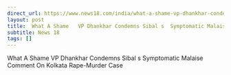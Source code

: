 ```yaml
---
direct_url: https://www.news18.com/india/what-a-shame-vp-dhankhar-condemns-sibals-symptomatic-malaise-comment-on-kolkata-rape-murder-case-9033177.html
layout: post
title:  What A Shame   VP Dhankhar Condemns Sibal s  Symptomatic Malaise  Comment On Kolkata Rape-Murder Case
subtitle: News 18
tags: []
---
```


 What A Shame   VP Dhankhar Condemns Sibal s  Symptomatic Malaise  Comment On Kolkata Rape-Murder Case
